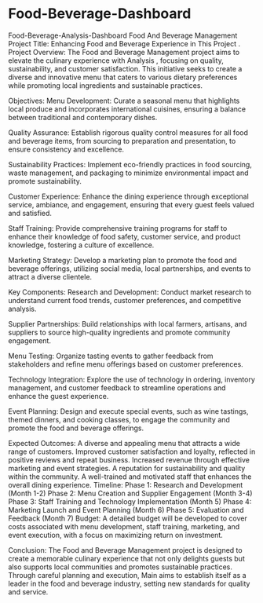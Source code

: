 # Food-Beverage-Dashboard
Food-Beverage-Analysis-Dashboard
Food And Beverage Management Project Title: Enhancing Food and Beverage Experience in This Project . Project Overview: The Food and Beverage Management project aims to elevate the culinary experience with Analysis , focusing on quality, sustainability, and customer satisfaction. This initiative seeks to create a diverse and innovative menu that caters to various dietary preferences while promoting local ingredients and sustainable practices.

Objectives: Menu Development: Curate a seasonal menu that highlights local produce and incorporates international cuisines, ensuring a balance between traditional and contemporary dishes.

Quality Assurance: Establish rigorous quality control measures for all food and beverage items, from sourcing to preparation and presentation, to ensure consistency and excellence.

Sustainability Practices: Implement eco-friendly practices in food sourcing, waste management, and packaging to minimize environmental impact and promote sustainability.

Customer Experience: Enhance the dining experience through exceptional service, ambiance, and engagement, ensuring that every guest feels valued and satisfied.

Staff Training: Provide comprehensive training programs for staff to enhance their knowledge of food safety, customer service, and product knowledge, fostering a culture of excellence.

Marketing Strategy: Develop a marketing plan to promote the food and beverage offerings, utilizing social media, local partnerships, and events to attract a diverse clientele.

Key Components: Research and Development: Conduct market research to understand current food trends, customer preferences, and competitive analysis.

Supplier Partnerships: Build relationships with local farmers, artisans, and suppliers to source high-quality ingredients and promote community engagement.

Menu Testing: Organize tasting events to gather feedback from stakeholders and refine menu offerings based on customer preferences.

Technology Integration: Explore the use of technology in ordering, inventory management, and customer feedback to streamline operations and enhance the guest experience.

Event Planning: Design and execute special events, such as wine tastings, themed dinners, and cooking classes, to engage the community and promote the food and beverage offerings.

Expected Outcomes: A diverse and appealing menu that attracts a wide range of customers. Improved customer satisfaction and loyalty, reflected in positive reviews and repeat business. Increased revenue through effective marketing and event strategies. A reputation for sustainability and quality within the community. A well-trained and motivated staff that enhances the overall dining experience. Timeline: Phase 1: Research and Development (Month 1-2) Phase 2: Menu Creation and Supplier Engagement (Month 3-4) Phase 3: Staff Training and Technology Implementation (Month 5) Phase 4: Marketing Launch and Event Planning (Month 6) Phase 5: Evaluation and Feedback (Month 7) Budget: A detailed budget will be developed to cover costs associated with menu development, staff training, marketing, and event execution, with a focus on maximizing return on investment.

Conclusion: The Food and Beverage Management project is designed to create a memorable culinary experience that not only delights guests but also supports local communities and promotes sustainable practices. Through careful planning and execution, Main aims to establish itself as a leader in the food and beverage industry, setting new standards for quality and service.
